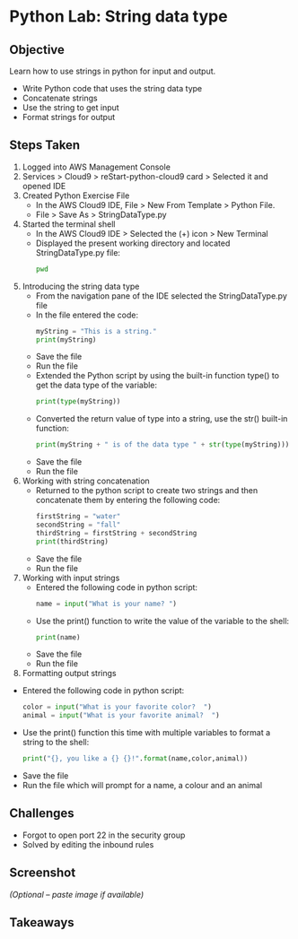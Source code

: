 # Python Lab: String data type

## Objective
Learn how to use strings in python for input and output.
- Write Python code that uses the string data type
- Concatenate strings
- Use the string to get input
- Format strings for output


## Steps Taken
1. Logged into AWS Management Console
2. Services > Cloud9 > reStart-python-cloud9 card > Selected it and opened IDE
3. Created Python Exercise File
   - In the AWS Cloud9 IDE, File > New From Template > Python File.
   - File > Save As > StringDataType.py
4. Started the terminal shell
   - In the AWS Cloud9 IDE > Selected the (+) icon > New Terminal
   - Displayed the present working directory and located StringDataType.py file:
     ``` bash
     pwd
     ```
5. Introducing the string data type
   - From the navigation pane of the IDE selected the StringDataType.py file
   - In the file entered the code:
      ``` python
      myString = "This is a string."
      print(myString)
      ```
   - Save the file
   - Run the file
   - Extended the Python script by using the built-in function type() to get the data type of the variable:
     ``` python
     print(type(myString))
     ```
   - Converted the return value of type into a string, use the str() built-in function:
     ``` python
     print(myString + " is of the data type " + str(type(myString)))
     ```
   - Save the file
   - Run the file
6. Working with string concatenation
   - Returned to the python script to create two strings and then concatenate them by entering the following code:
      ``` python
      firstString = "water"
      secondString = "fall"
      thirdString = firstString + secondString
      print(thirdString)
      ```
   - Save the file
   - Run the file
7. Working with input strings
   - Entered the following code in python script:
     ``` python
     name = input("What is your name? ")
     ```
   - Use the print() function to write the value of the variable to the shell:
     ``` python
     print(name)
     ```
   - Save the file
   - Run the file
8.  Formatting output strings
   - Entered the following code in python script:
     ``` python
     color = input("What is your favorite color?  ")
     animal = input("What is your favorite animal?  ")
     ```
   - Use the print() function this time with multiple variables to format a string to the shell:
     ``` python
     print("{}, you like a {} {}!".format(name,color,animal))
     ```
   - Save the file
   - Run the file which will prompt for a name, a colour and an animal

## Challenges
- Forgot to open port 22 in the security group
- Solved by editing the inbound rules

## Screenshot
_(Optional – paste image if available)_

## Takeaways
